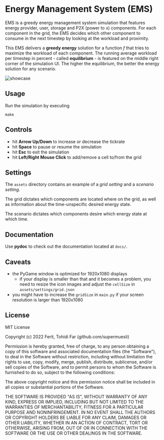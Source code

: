 # Energy Management System (EMS)

EMS is a greedy energy management system simulation that features energy provider, user, storage and P2X (power to x) components. For each component in the grid, the EMS decides which other component to consume in the next timestep by looking at the workload and proximity. 

This EMS delivers a **greedy energy** solution for a function *f* that tries to maximize the workload of each component. The running average workload per timestep in percent - called **equilibrium** - is featured on the middle right corner of the simulation UI. The higher the equilibrium, the better the energy solution for any scenario.

![showcase](https://github.com/supermuesli/ems/blob/main/assets/images/showcase.gif)

## Usage
Run the simulation by executing
```
make
```

## Controls
- hit **Arrow Up/Down** to increase or decrease the tickrate
- hit **Space** to pause or resume the simulation
- hit **Esc** to exit the simulation
- hit **Left/Right Mouse Click** to add/remove a cell to/from the grid

## Settings
The `assets` directory contains an example of a *grid setting* and a *scenario setting*. 

The grid dictates which components are located where on the grid, as well as information about the time-unspecific desired energy state.

The scenario dictates which components desire which energy state at which time.

## Documentation
Use **pydoc** to check out the documentation located at `docs/`.

## Caveats
- the PyGame window is optimized for 1920x1080 displays
  - if your display is smaller than that and it becomes a problem, you need to resize the icon images and adjust the `cellSize` in `assets/settings/grid.json`
- you might have to increase the `gridSize` in `main.py` if your screen resolution is larger than 1920x1080

## License
MIT License

Copyright (c) 2022 Ferit, Tohidi Far (github.com/supermuesli)

Permission is hereby granted, free of charge, to any person obtaining a copy
of this software and associated documentation files (the "Software"), to deal
in the Software without restriction, including without limitation the rights
to use, copy, modify, merge, publish, distribute, sublicense, and/or sell
copies of the Software, and to permit persons to whom the Software is
furnished to do so, subject to the following conditions:

The above copyright notice and this permission notice shall be included in all
copies or substantial portions of the Software.

THE SOFTWARE IS PROVIDED "AS IS", WITHOUT WARRANTY OF ANY KIND, EXPRESS OR
IMPLIED, INCLUDING BUT NOT LIMITED TO THE WARRANTIES OF MERCHANTABILITY,
FITNESS FOR A PARTICULAR PURPOSE AND NONINFRINGEMENT. IN NO EVENT SHALL THE
AUTHORS OR COPYRIGHT HOLDERS BE LIABLE FOR ANY CLAIM, DAMAGES OR OTHER
LIABILITY, WHETHER IN AN ACTION OF CONTRACT, TORT OR OTHERWISE, ARISING FROM,
OUT OF OR IN CONNECTION WITH THE SOFTWARE OR THE USE OR OTHER DEALINGS IN THE
SOFTWARE.